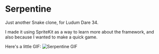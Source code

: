 # Serpentine

Just another Snake clone, for Ludum Dare 34.

I made it using SpriteKit as a way to learn more about the framework, and also because I wanted to make a quick game.

Here's a little GIF:
![Serpentine GIF](http://chrishannah.xyz/static/LD34/SNAKE_1.gif)
